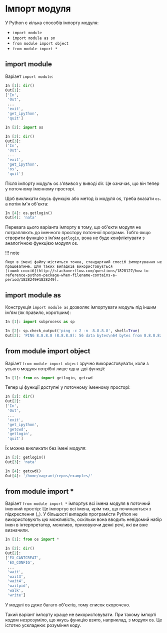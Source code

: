 # Імпорт модуля

У Python є кілька способів імпорту модуля:

* ``import module``
* ``import module as sn``
* ``from module import object``
* ``from module import *``

## import module

Варіант `import module`:

```python
In [1]: dir()
Out[1]: 
['In',
 'Out',
 ...
 'exit',
 'get_ipython',
 'quit']

In [2]: import os

In [3]: dir()
Out[3]: 
['In',
 'Out',
 ...
 'exit',
 'get_ipython',
 'os',
 'quit']
```

Після імпорту модуль os з'явився у виводі dir. Це означає, що він тепер у
поточному іменному просторі.

Щоб викликати якусь функцію або метод із модуля os, треба вказати `os.` а потім
ім'я об'єкта:

```python
In [4]: os.getlogin()
Out[4]: 'nata'
```

Перевага цього варіанта імпорту в тому, що об'єкти модуля не потрапляють до
іменного простору поточної програми. Тобто якщо створити функцію з ім'ям
`getlogin`, вона не буде конфліктувати з аналогічною функцією модуля os.

!!! note

    Якщо в імені файлу міститься точка, стандартний спосіб імпортування не
    працюватиме. Для таких випадків використовується 
    [інший спосіб](http://stackoverflow.com/questions/1828127/how-to-reference-python-package-when-filename-contains-a-period/1828249#1828249).

## import module as

Конструкція `import module as` дозволяє імпортувати модуль під іншим ім'ям (як
правило, коротшим):

```python
In [1]: import subprocess as sp

In [2]: sp.check_output('ping -c 2 -n  8.8.8.8', shell=True)
Out[2]: 'PING 8.8.8.8 (8.8.8.8): 56 data bytes\n64 bytes from 8.8.8.8: icmp_seq=0 ttl=48 time=49.880 ms\n64 bytes from 8.8.8.8: icmp_seq=1 ttl=48 time=46.875 ms\n\n--- 8.8.8.8 ping statistics ---\n2 packets transmitted, 2 packets received, 0.0% packet loss\nround-trip min/avg/max/stddev = 46.875/48.377/49.880/1.503 ms\n'
```


## from module import object

Варіант `from module import object` зручно використовувати, коли з усього
модуля потрібні лише одна-дві функції:

```python
In [1]: from os import getlogin, getcwd
```

Тепер ці функції доступні у поточному іменному просторі:

```python
In [2]: dir()
Out[2]: 
['In',
 'Out',
 ...
 'exit',
 'get_ipython',
 'getcwd',
 'getlogin',
 'quit']
```

Їх можна викликати без імені модуля:

```python
In [3]: getlogin()
Out[3]: 'nata'

In [4]: getcwd()
Out[4]: '/home/vagrant/repos/examples/'
```

## from module import *

Варіант `from module import *` імпортує всі імена модуля в поточний іменний простір:
Це імпортує всі імена, крім тих, що починаються з підкреслення (_). У більшості випадків програмісти Python не використовують цю можливість, оскільки вона вводить невідомий набір імен в інтерпретатор, можливо, приховуючи деякі речі, які ви вже визначили.

```python
In [1]: from os import *

In [2]: dir()
Out[2]: 
['EX_CANTCREAT',
 'EX_CONFIG',
 ...
 'wait',
 'wait3',
 'wait4',
 'waitpid',
 'walk',
 'write']
```

У модулі os дуже багато об'єктів, тому список скорочено.

Такий варіант імпорту краще не використовувати. При такому імпорті кодом
незрозуміло, що якусь функцію взято, наприклад, з модуля os.
Це істотно ускладнює розуміння коду.
